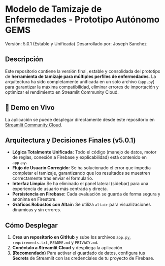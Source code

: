 # Modelo de Tamizaje de Enfermedades - Prototipo Autónomo GEMS
Versión: 5.0.1 (Estable y Unificada)
Desarrollado por: Joseph Sanchez

## Descripción
Este repositorio contiene la versión final, estable y consolidada del prototipo de **herramienta de tamizaje para múltiples perfiles de enfermedades**. La arquitectura ha sido completamente unificada en un solo archivo (`app.py`) para garantizar la máxima compatibilidad, eliminar errores de importación y optimizar el rendimiento en Streamlit Community Cloud.

## 🚀 Demo en Vivo
La aplicación se puede desplegar directamente desde este repositorio en [Streamlit Community Cloud](https://streamlit.io/cloud).

## Arquitectura y Decisiones Finales (v5.0.1)
* **Lógica Totalmente Unificada:** Todo el código (manejo de datos, motor de reglas, conexión a Firebase y explicabilidad) está contenido en `app.py`.
* **Flujo de Usuario Corregido:** Se ha solucionado el error que impedía completar el tamizaje, garantizando que los resultados se muestren correctamente tras enviar el formulario.
* **Interfaz Limpia:** Se ha eliminado el panel lateral (sidebar) para una experiencia de usuario más centrada y directa.
* **Persistencia en Firebase:** Cada evaluación se guarda de forma segura y anónima en Firestore.
* **Gráficos Robustos con Altair:** Se utiliza `altair` para visualizaciones dinámicas y sin errores.

## Cómo Desplegar
1.  **Crea un repositorio en GitHub** y sube los archivos `app.py`, `requirements.txt`, `README.md` y `PRIVACY.md`.
2.  **Conéctalo a Streamlit Cloud** y despliega la aplicación.
3.  **(Recomendado)** Para activar el guardado de datos, configura tus **Secrets** de Streamlit con las credenciales de tu proyecto de Firebase.
